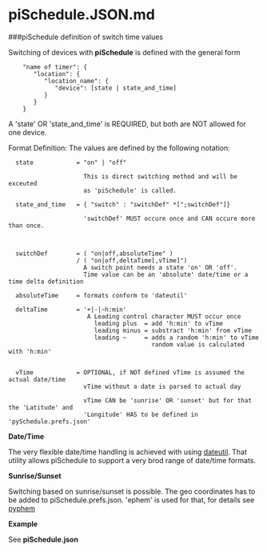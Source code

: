 piSchedule.JSON.md
===========

###piSchedule definition of switch time values

   Switching of devices with __piSchedule__ is defined with the general form

```
    "name of timer": {
       "location": {
          "location_name": {
             "device": [state | state_and_time]
          }
       }
    }

```
   A 'state' OR 'state_and_time' is REQUIRED, but both are NOT allowed for one device.
   
   
   Format Definition:  The values are defined by the following notation:



      state            = "on" | "off"
                       
                         This is direct switching method and will be exceuted 
                         as 'piSchedule' is called.

      state_and_time   = { "switch" : "switchDef" *[";switchDef"]}
                       
                         'switchDef' MUST occure once and CAN occure more than once.

 

      switchDef        = ( "on|off,absoluteTime" )
                       / ( "on|off,deltaTime[,vTime]")
                         A switch point needs a state 'on' OR 'off'.
                         Time value can be an 'absolute' date/time or a time delta definition 

      absoluteTime     = formats conform to 'dateutil'

      deltaTime        = '+|-|~h:min'
                          A Leading control character MUST occur once
                            leading plus  = add 'h:min' to vTime
                            leading minus = substract 'h:min' from vTime
                            leading ~     = adds a random 'h:min' to vTime
                                            random value is calculated with 'h:min'


      vTime            = OPTIONAL, if NOT defined vTime is assumed the actual date/time
                         vTime without a date is parsed to actual day

                         vTime CAN be 'sunrise' OR 'sunset' but for that the 'Latitude' and
                         'Longitude' HAS to be defined in 'pySchedule.prefs.json'



   __Date/Time__
   
   The very flexible date/time handling is achieved with using [dateutil](http://labix.org/python-dateutil/). That utility allows piSchedule to support a very brod range of date/time formats. 
   
   
   __Sunrise/Sunset__
   
   Switching based on sunrise/sunset is possible. The geo coordinates has to be added to piSchedule.prefs.json.
   'ephem' is used for that, for details see [pyphem](http://rhodesmill.org/pyephem/)
   
   
   __Example__
   
   See **piSchedule.json**
